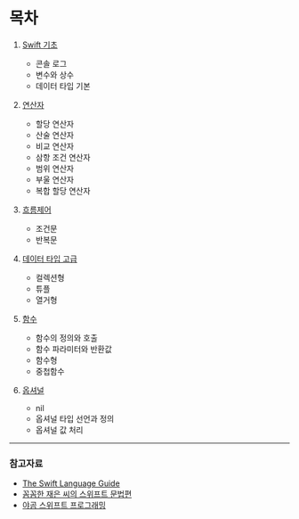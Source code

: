 # 목차

1. [Swift 기초](https://github.com/kimxwan0319/Swift_Theorem/blob/master/01.%20Swift%20기초.md "Go Chapter1")

   * 콘솔 로그
   * 변수와 상수
   * 데이터 타입 기본

2. [연산자](https://github.com/kimxwan0319/Swift_Theorem/blob/master/02.%20연산자.md "Go Chapter2")

   * 할당 연산자
   * 산술 연산자
   * 비교 연산자
   * 삼항 조건 연산자
   * 범위 연산자
   * 부울 연산자
   * 복합 할당 연산자

3. [흐름제어](https://github.com/kimxwan0319/Swift_Theorem/blob/master/03.%20흐름%20제어.md "Go Chapter3")

   * 조건문
   * 반복문

4. [데이터 타입 고급](https://github.com/kimxwan0319/Swift_Theorem/blob/master/04.%20데이터%20타입%20고급.md "Go Chapter4")

   * 컬렉션형
   * 튜플
   * 열거형

5. [함수](https://github.com/kimxwan0319/Swift_Theorem/blob/master/05.%20함수.md "Go Chapter5")

   * 함수의 정의와 호출
   * 함수 파라미터와 반환값
   * 함수형
   * 중첩함수

6. [옵셔널](https://github.com/kimxwan0319/Swift_Theorem/blob/master/06.%20옵셔널.md "Go Chapter6")

   * nil
   * 옵셔널 타입 선언과 정의
   * 옵셔널 값 처리

   

<hr>

### 참고자료

* [The Swift Language Guide](https://jusung.gitbook.io/the-swift-language-guide/)
* [꼼꼼한 재은 씨의 스위프트 문법편](http://book.interpark.com/product/BookDisplay.do?_method=detail&sc.prdNo=275593628&gclid=CjwKCAiAq8f-BRBtEiwAGr3DgbEK64X_dSjJuHyZy60-P6PB1v0Oq4kzfukxHg7O4cnbgtJXYTBLgRoC94cQAvD_BwE)
* [야곰 스위프트 프로그래밍](http://book.interpark.com/product/BookDisplay.do?_method=detail&sc.prdNo=317262231&gclid=CjwKCAiAq8f-BRBtEiwAGr3Dgc1xEUORIyB4k3kGl4_-dgstkYlvitfWS0qf4NTBs_CynQyYycM51BoCBtsQAvD_BwE)


